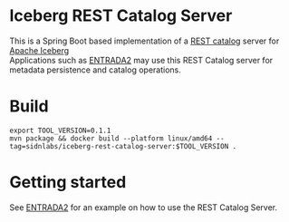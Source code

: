 # Iceberg REST Catalog Server

This is a Spring Boot based implementation of a [REST catalog](https://iceberg.apache.org/concepts/catalog/#decoupling-using-the-rest-catalog) server for [Apache Iceberg](https://iceberg.apache.org/)  
Applications such as [ENTRADA2](https://github.com/SIDN/entrada2) may use this REST Catalog server for metadata persistence and catalog operations.


# Build

```
export TOOL_VERSION=0.1.1
mvn package && docker build --platform linux/amd64 --tag=sidnlabs/iceberg-rest-catalog-server:$TOOL_VERSION .
```

# Getting started

See [ENTRADA2](https://github.com/SIDN/entrada2) for an example on how to use the REST Catalog Server.